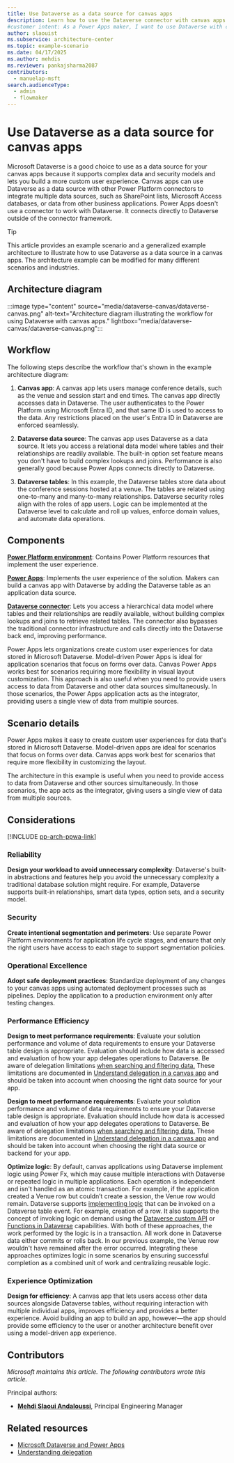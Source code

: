 ```yaml
---  
title: Use Dataverse as a data source for canvas apps
description: Learn how to use the Dataverse connector with canvas apps to create custom user experiences and integrate multiple data sources seamlessly.
#customer intent: As a Power Apps maker, I want to use Dataverse with canvas apps so that I can create custom user experiences and integrate multiple data sources seamlessly.  
author: slaouist  
ms.subservice: architecture-center  
ms.topic: example-scenario
ms.date: 04/17/2025
ms.author: mehdis  
ms.reviewer: pankajsharma2087  
contributors:  
  - manuelap-msft  
search.audienceType:  
  - admin  
  - flowmaker  
---  
```


# Use Dataverse as a data source for canvas apps

Microsoft Dataverse is a good choice to use as a data source for your canvas apps because it supports complex data and security models and lets you build a more custom user experience. Canvas apps can use Dataverse as a data source with other Power Platform connectors to integrate multiple data sources, such as SharePoint lists, Microsoft Access databases, or data from other business applications. Power Apps doesn't use a connector to work with Dataverse. It connects directly to Dataverse outside of the connector framework.  

> [!TIP]  
> This article provides an example scenario and a generalized example architecture to illustrate how to use Dataverse as a data source in a canvas apps. The architecture example can be modified for many different scenarios and industries.

## Architecture diagram  

:::image type="content" source="media/dataverse-canvas/dataverse-canvas.png" alt-text="Architecture diagram illustrating the workflow for using Dataverse with canvas apps." lightbox="media/dataverse-canvas/dataverse-canvas.png":::  

## Workflow

The following steps describe the workflow that's shown in the example architecture diagram:

1. **Canvas app**: A canvas app lets users manage conference details, such as the venue and session start and end times. The canvas app directly accesses data in Dataverse. The user authenticates to the Power Platform using Microsoft Entra ID, and that same ID is used to access to the data. Any restrictions placed on the user's Entra ID in Dataverse are enforced seamlessly.  

1. **Dataverse data source**: The canvas app uses Dataverse as a data source. It lets you access a relational data model where tables and their relationships are readily available. The built-in option set feature means you don't have to build complex lookups and joins. Performance is also generally good because Power Apps connects directly to Dataverse.  

1. **Dataverse tables**: In this example, the Dataverse tables store data about the conference sessions hosted at a venue. The tables are related using one-to-many and many-to-many relationships. Dataverse security roles align with the roles of app users. Logic can be implemented at the Dataverse level to calculate and roll up values, enforce domain values, and automate data operations.

## Components  

[**Power Platform environment**](/power-platform/admin/environments-overview): Contains Power Platform resources that implement the user experience.

[**Power Apps**](/power-apps/): Implements the user experience of the solution. Makers can build a canvas app with Dataverse by adding the Dataverse table as an application data source.

[**Dataverse connector**](/connectors/commondataserviceforapps/): Lets you access a hierarchical data model where tables and their relationships are readily available, without building complex lookups and joins to retrieve related tables. The connector also bypasses the traditional connector infrastructure and calls directly into the Dataverse back end, improving performance.

Power Apps lets organizations create custom user experiences for data stored in Microsoft Dataverse. Model-driven Power Apps is ideal for application scenarios that focus on forms over data. Canvas Power Apps works best for scenarios requiring more flexibility in visual layout customization. This approach is also useful when you need to provide users access to data from Dataverse and other data sources simultaneously. In those scenarios, the Power Apps application acts as the integrator, providing users a single view  of data from multiple sources.


## Scenario details

Power Apps makes it easy to create custom user experiences for data that's stored in Microsoft Dataverse. Model-driven apps are ideal for scenarios that focus on forms over data. Canvas apps work best for scenarios that require more flexibility in customizing the layout.

The architecture in this example is useful when you need to provide access to data from Dataverse and other sources simultaneously. In those scenarios, the app acts as the integrator, giving users a single view of data from multiple sources.

## Considerations

[!INCLUDE [pp-arch-ppwa-link](../../includes/pp-arch-ppwa-link.md)]

### Reliability

**Design your workload to avoid unnecessary complexity**: Dataverse's built-in abstractions and features help you avoid the unnecessary complexity a traditional database solution might require. For example, Dataverse supports built-in relationships, smart data types, option sets, and a security model.

### Security

**Create intentional segmentation and perimeters**: Use separate Power Platform environments for application life cycle stages, and ensure that only the right users have access to each stage to support segmentation policies.

### Operational Excellence

**Adopt safe deployment practices**: Standardize deployment of any changes to your canvas apps using automated deployment processes such as pipelines. Deploy the application to a production environment only after testing changes.  


### Performance Efficiency

**Design to meet performance requirements**: Evaluate your solution performance and volume of data requirements to ensure your Dataverse table design is appropriate. Evaluation should include how data is accessed and evaluation of how your app delegates operations to Dataverse. Be aware of delegation limitations [when searching and filtering data.](/power-apps/maker/canvas-apps/connections/connection-common-data-service#power-apps-delegable-functions-and-operations-for-dataverse.) These limitations are documented in  [Understand delegation in a canvas app](/powerapps/maker/canvas-apps/delegation-overview) and should be taken into account when choosing the right data source for your app.  

**Design to meet performance requirements**: Evaluate your solution performance and volume of data requirements to ensure your Dataverse table design is appropriate. Evaluation should include how data is accessed and evaluation of how your app delegates operations to Dataverse. Be aware of delegation limitations [when searching and filtering data.](/power-apps/maker/canvas-apps/connections/connection-common-data-service#power-apps-delegable-functions-and-operations-for-dataverse.) These limitations are documented in  [Understand delegation in a canvas app](/powerapps/maker/canvas-apps/delegation-overview) and should be taken into account when choosing the right data source or backend for your app.  

**Optimize logic**: By default, canvas applications using Dataverse implement logic using Power Fx, which may cause multiple interactions with Dataverse or repeated logic in multiple applications. Each operation is independent and isn't handled as an atomic transaction. For example, if the application created a Venue row but couldn’t create a session, the Venue row would remain. Dataverse supports [implementing logic](/power-apps/developer/data-platform/write-plug-in?tabs=pluginbase) that can be invoked on a Dataverse table event. For example, creation of a row. It also supports the concept of invoking logic on demand using the [Dataverse custom API](/power-apps/developer/data-platform/custom-api) or [Functions in Dataverse](/power-apps/maker/data-platform/functions-overview) capabilities. With both of these approaches, the work performed by the logic is in a transaction. All work done in Dataverse data either commits or rolls back. In our previous example, the Venue row wouldn't have remained after the error occurred. Integrating these approaches optimizes logic in some scenarios by ensuring successful completion as a combined unit of work and centralizing reusable logic.  
 
### Experience Optimization

**Design for efficiency**: A canvas app that lets users access other data sources alongside Dataverse tables, without requiring interaction with multiple individual apps, improves efficiency and provides a better experience. Avoid building an app to build an app, however&mdash;the app should provide some efficiency to the user or another architecture benefit over using a model-driven app experience.

## Contributors  

_Microsoft maintains this article. The following contributors wrote this article._  

Principal authors:  

- **[Mehdi Slaoui Andaloussi](https://www.linkedin.com/in/mehdi-slaoui-andaloussi-7450772/)**, Principal Engineering Manager  

## Related resources  

- [Microsoft Dataverse and Power Apps](/connectors/commondataserviceforapps/)  
- [Understanding delegation](/power-apps/maker/canvas-apps/delegation-overview)